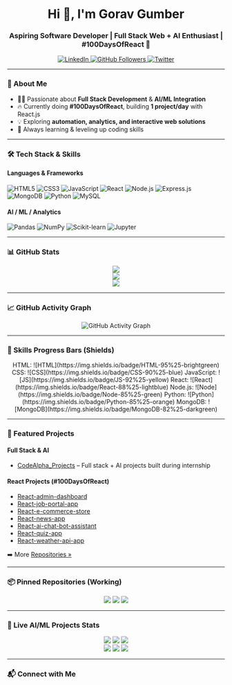 <h1 align="center">Hi 👋, I'm Gorav Gumber</h1>
<h3 align="center">Aspiring Software Developer | Full Stack Web + AI Enthusiast | #100DaysOfReact 🚀</h3>

<p align="center">
  <a href="https://www.linkedin.com/in/gorav-gumber-9319a2342/" target="_blank">
    <img src="https://img.shields.io/badge/LinkedIn-Gorav Gumber-blue?style=flat-square&logo=linkedin" alt="LinkedIn">
  </a>
  <a href="https://github.com/Gauravg2630" target="_blank">
    <img src="https://img.shields.io/github/followers/Gauravg2630?label=Follow&style=social" alt="GitHub Followers">
  </a>
  <a href="https://twitter.com/your_twitter" target="_blank">
    <img src="https://img.shields.io/twitter/follow/your_twitter?style=social" alt="Twitter">
  </a>
</p>

---

### 🧠 About Me

- 👨‍💻 Passionate about **Full Stack Development** & **AI/ML Integration**  
- 🔥 Currently doing **#100DaysOfReact**, building **1 project/day** with React.js  
- 💡 Exploring **automation, analytics, and interactive web solutions**  
- 🌱 Always learning & leveling up coding skills

---

### 🛠️ Tech Stack & Skills

#### Languages & Frameworks
![HTML5](https://img.shields.io/badge/HTML5-95%25-E34F26?style=for-the-badge&logo=html5)
![CSS3](https://img.shields.io/badge/CSS3-90%25-1572B6?style=for-the-badge&logo=css3)
![JavaScript](https://img.shields.io/badge/JavaScript-92%25-F7DF1E?style=for-the-badge&logo=javascript&logoColor=black)
![React](https://img.shields.io/badge/React-88%25-61DAFB?style=for-the-badge&logo=react&logoColor=white)
![Node.js](https://img.shields.io/badge/Node.js-85%25-339933?style=for-the-badge&logo=node.js&logoColor=white)
![Express.js](https://img.shields.io/badge/Express.js-80%25-000000?style=for-the-badge&logo=express)
![MongoDB](https://img.shields.io/badge/MongoDB-82%25-47A248?style=for-the-badge&logo=mongodb)
![Python](https://img.shields.io/badge/Python-85%25-3776AB?style=for-the-badge&logo=python)
![MySQL](https://img.shields.io/badge/MySQL-80%25-4479A1?style=for-the-badge&logo=mysql)

#### AI / ML / Analytics
![Pandas](https://img.shields.io/badge/Pandas-90%25-150458?style=for-the-badge&logo=pandas)
![NumPy](https://img.shields.io/badge/NumPy-92%25-013243?style=for-the-badge&logo=numpy)
![Scikit-learn](https://img.shields.io/badge/Scikit--learn-88%25-F7931E?style=for-the-badge&logo=scikitlearn)
![Jupyter](https://img.shields.io/badge/Jupyter-85%25-F37626?style=for-the-badge&logo=jupyter)

---

### 📊 GitHub Stats

<p align="center">
  <img src="https://github-readme-stats.vercel.app/api?username=Gauravg2630&show_icons=true&count_private=true&theme=radical" />
  <br/>
  <img src="https://github-readme-stats.vercel.app/api/top-langs/?username=Gauravg2630&layout=compact&theme=radical" />
  <br/>
  <img src="https://github-readme-streak-stats.herokuapp.com/?user=Gauravg2630&theme=radical" />
</p>

---

### 📈 GitHub Activity Graph

<p align="center">
  <img src="https://activity-graph.herokuapp.com/graph?username=Gauravg2630&theme=react-dark&area=true&hide_border=true" alt="GitHub Activity Graph" />
</p>

---

### 🌟 Skills Progress Bars (Shields)

<p align="center">
HTML: ![HTML](https://img.shields.io/badge/HTML-95%25-brightgreen)  
CSS: ![CSS](https://img.shields.io/badge/CSS-90%25-blue)  
JavaScript: ![JS](https://img.shields.io/badge/JS-92%25-yellow)  
React: ![React](https://img.shields.io/badge/React-88%25-lightblue)  
Node.js: ![Node](https://img.shields.io/badge/Node-85%25-green)  
Python: ![Python](https://img.shields.io/badge/Python-85%25-orange)  
MongoDB: ![MongoDB](https://img.shields.io/badge/MongoDB-82%25-darkgreen)  
</p>

---

### 🚀 Featured Projects

#### Full Stack & AI
- [CodeAlpha_Projects](https://github.com/Gauravg2630/CodeAlpha_Projects) – Full stack + AI projects built during internship  

#### React Projects (#100DaysOfReact)
- [React-admin-dashboard](https://github.com/Gauravg2630/React-admin-dashboard)  
- [React-job-portal-app](https://github.com/Gauravg2630/React-job-portal-app)  
- [React-e-commerce-store](https://github.com/Gauravg2630/React-e-commerce-store)  
- [React-news-app](https://github.com/Gauravg2630/React-news-app)  
- [React-ai-chat-bot-assistant](https://github.com/Gauravg2630/React-ai-chat-bot-assistant)  
- [React-quiz-app](https://github.com/Gauravg2630/React-quiz-app)  
- [React-weather-api-app](https://github.com/Gauravg2630/React-weather-api-app)  

➡️ More [Repositories »](https://github.com/Gauravg2630?tab=repositories)

---

### 📦 Pinned Repositories (Working)

<p align="center">
  <a href="https://github.com/Gauravg2630/React-admin-dashboard"><img src="https://github-readme-stats.vercel.app/api/pin/?username=Gauravg2630&repo=React-admin-dashboard&theme=radical" /></a>
  <a href="https://github.com/Gauravg2630/React-e-commerce-store"><img src="https://github-readme-stats.vercel.app/api/pin/?username=Gauravg2630&repo=React-e-commerce-store&theme=radical" /></a>
  <a href="https://github.com/Gauravg2630/CodeAlpha_Projects"><img src="https://github-readme-stats.vercel.app/api/pin/?username=Gauravg2630&repo=CodeAlpha_Projects&theme=radical" /></a>
</p>

---

### 🤖 Live AI/ML Projects Stats

<p align="center">
  <img src="https://img.shields.io/github/stars/Gauravg2630/CodeAlpha_Projects?style=for-the-badge&logo=github&label=Stars" />
  <img src="https://img.shields.io/github/forks/Gauravg2630/CodeAlpha_Projects?style=for-the-badge&logo=github&label=Forks" />
  <img src="https://img.shields.io/github/last-commit/Gauravg2630/CodeAlpha_Projects?style=for-the-badge&logo=github&label=Last%20Update" />
  <br/>
  <img src="https://img.shields.io/github/stars/Gauravg2630/React-ai-chat-bot-assistant?style=for-the-badge&logo=github&label=Stars" />
  <img src="https://img.shields.io/github/forks/Gauravg2630/React-ai-chat-bot-assistant?style=for-the-badge&logo=github&label=Forks" />
  <img src="https://img.shields.io/github/last-commit/Gauravg2630/React-ai-chat-bot-assistant?style=for-the-badge&logo=github&label=Last%20Update" />
</p>

---

### 📬 Connect with Me

<p align="center">
<a href="https://www.linkedin.com/in/gorav-gumber-9319a2342/" target="_blank"><img src="https://img.shields.io/b
